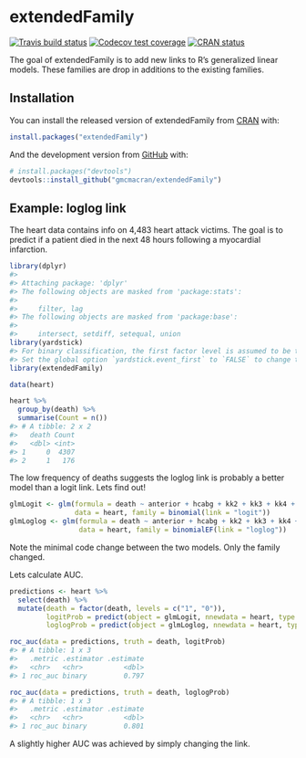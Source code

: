 
<!-- README.md is generated from README.Rmd. Please edit that file -->

# extendedFamily

<!-- badges: start -->

[![Travis build
status](https://travis-ci.org/gmcmacran/extendedFamily.svg?branch=master)](https://travis-ci.org/gmcmacran/extendedFamily)
[![Codecov test
coverage](https://codecov.io/gh/gmcmacran/extendedFamily/branch/master/graph/badge.svg)](https://codecov.io/gh/gmcmacran/extendedFamily?branch=master)
[![CRAN
status](https://www.r-pkg.org/badges/version/extendedFamily)](https://cran.r-project.org/package=extendedFamily)
<!-- badges: end -->

The goal of extendedFamily is to add new links to R’s generalized linear
models. These families are drop in additions to the existing families.

## Installation

You can install the released version of extendedFamily from
[CRAN](https://CRAN.R-project.org) with:

``` r
install.packages("extendedFamily")
```

And the development version from [GitHub](https://github.com/) with:

``` r
# install.packages("devtools")
devtools::install_github("gmcmacran/extendedFamily")
```

## Example: loglog link

The heart data contains info on 4,483 heart attack victims. The goal is
to predict if a patient died in the next 48 hours following a myocardial
infarction.

``` r
library(dplyr)
#> 
#> Attaching package: 'dplyr'
#> The following objects are masked from 'package:stats':
#> 
#>     filter, lag
#> The following objects are masked from 'package:base':
#> 
#>     intersect, setdiff, setequal, union
library(yardstick)
#> For binary classification, the first factor level is assumed to be the event.
#> Set the global option `yardstick.event_first` to `FALSE` to change this.
library(extendedFamily)

data(heart)

heart %>%
  group_by(death) %>%
  summarise(Count = n())
#> # A tibble: 2 x 2
#>   death Count
#>   <dbl> <int>
#> 1     0  4307
#> 2     1   176
```

The low frequency of deaths suggests the loglog link is probably a
better model than a logit link. Lets find out\!

``` r
glmLogit <- glm(formula = death ~ anterior + hcabg + kk2 + kk3 + kk4 + age2 + age3 + age4, 
                data = heart, family = binomial(link = "logit"))
glmLoglog <- glm(formula = death ~ anterior + hcabg + kk2 + kk3 + kk4 + age2 + age3 + age4, 
                 data = heart, family = binomialEF(link = "loglog"))
```

Note the minimal code change between the two models. Only the family
changed.

Lets calculate AUC.

``` r
predictions <- heart %>%
  select(death) %>%
  mutate(death = factor(death, levels = c("1", "0")),
         logitProb = predict(object = glmLogit, nnewdata = heart, type = "response"),
         loglogProb = predict(object = glmLoglog, nnewdata = heart, type = "response"))

roc_auc(data = predictions, truth = death, logitProb)
#> # A tibble: 1 x 3
#>   .metric .estimator .estimate
#>   <chr>   <chr>          <dbl>
#> 1 roc_auc binary         0.797

roc_auc(data = predictions, truth = death, loglogProb)
#> # A tibble: 1 x 3
#>   .metric .estimator .estimate
#>   <chr>   <chr>          <dbl>
#> 1 roc_auc binary         0.801
```

A slightly higher AUC was achieved by simply changing the link.
